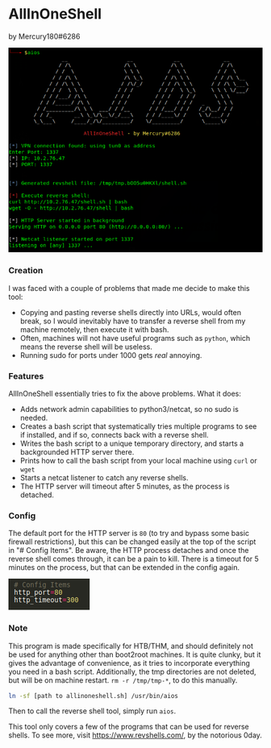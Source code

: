 # AllInOneShell
by Mercury180#6286

![demo image](images/demo.png)

### Creation

I was faced with a couple of problems that made me decide to make this tool:
* Copying and pasting reverse shells directly into URLs, would often break, so I would inevitably have to transfer a reverse shell from my machine remotely, then execute it with bash.
* Often, machines will not have useful programs such as `python`, which means the reverse shell will be useless.
* Running sudo for ports under 1000 gets *real* annoying.

### Features

AllInOneShell essentially tries to fix the above problems.
What it does: 
- Adds network admin capabilities to python3/netcat, so no sudo is needed.
- Creates a bash script that systematically tries multiple programs to see if installed, and if so, connects back with a reverse shell.
- Writes the bash script to a unique temporary directory, and starts a backgrounded HTTP server there.
- Prints how to call the bash script from your local machine using `curl` or `wget`
- Starts a netcat listener to catch any reverse shells.
- The HTTP server will timeout after 5 minutes, as the process is detached.

### Config

The default port for the HTTP server is `80` (to try and bypass some basic firewall restrictions), but this can be changed easily at the top of the script in "# Config Items".
Be aware, the HTTP process detaches and once the reverse shell comes through, it can be a pain to kill. There is a timeout for 5 minutes on the process, but that can be extended in the config again.

![config image](images/config.png)


### Note

This program is made specifically for HTB/THM, and should definitely not be used for anything other than boot2root machines. It is quite clunky, but it gives the advantage of convenience, as it tries to incorporate everything you need in a bash script. 
Additionally, the tmp directories are not deleted, but will be on machine restart. 
`rm -r /tmp/tmp-*`, to do this manually.

```sh
ln -sf [path to allinoneshell.sh] /usr/bin/aios
```

Then to call the reverse shell tool, simply run `aios`.

This tool only covers a few of the programs that can be used for reverse shells.
To see more, visit https://www.revshells.com/, by the notorious 0day.
